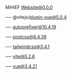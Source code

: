 MiHiEF Website@0.0.0

── @vitejs/plugin-vue@5.0.4

── autoprefixer@10.4.19

── postcss@8.4.38

── tailwindcss@3.4.1

── vite@5.2.6

── vue@3.4.21
